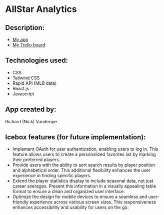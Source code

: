 # AllStar Analytics

## Description:

- [My app](https://tiny-faun-82bd85.netlify.app/)
- [My Trello board](https://trello.com/b/hxpv54sd/project-3-allstar-analytics-mlb)

## Technologies used:
- CSS
- Tailwind CSS
- Rapid API (MLB data)
- React.js
- Javascript

## App created by:
Richard (Nick) Vanderipe

## Icebox features (for future implementation):
- Implement OAuth for user authentication, enabling users to log in. This feature allows users to create a personalized favorites list by marking their preferred players.
- Provide users with the ability to sort search results by player position and alphabetical order. This additional flexibility enhances the user experience in finding specific players.
- Extend the player statistics display to include seasonal data, not just career averages. Present this information in a visually appealing table format to ensure a clean and organized user interface.
- Optimize the design for mobile devices to ensure a seamless and user-friendly experience across various screen sizes. This responsiveness enhances accessibility and usability for users on the go.

